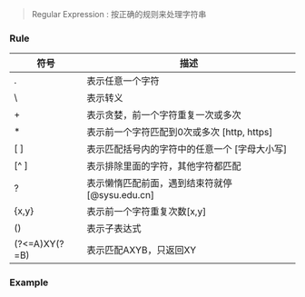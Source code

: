 > Regular Expression : 按正确的规则来处理字符串
### Rule
| 符号           | 描述                                |
| ------------- | ----------------------------------------------- |
| .             | 表示任意一个字符                                |
| \             | 表示转义                                        |
| +             | 表示贪婪，前一个字符重复一次或多次              |
| *             | 表示前一个字符匹配到0次或多次 [http, https]     |
| [ ]           | 表示匹配括号内的字符中的任意一个 [字母大小写]   |
| [^ ]          | 表示排除里面的字符，其他字符都匹配              |
| ?             | 表示懒惰匹配前面，遇到结束符就停 [@sysu.edu.cn] |
| {x,y}         | 表示前一个字符重复次数[x,y]                     |
| ()            | 表示子表达式                                    |
| (?<=A)XY(?=B) | 表示匹配AXYB，只返回XY                          |
### Example
